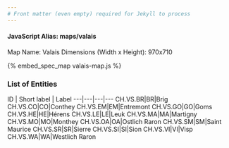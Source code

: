 ```yaml
---
# Front matter (even empty) required for Jekyll to process
---
```


#### JavaScript Alias: maps/valais

Map Name: Valais
Dimensions (Width x Height): 970x710



{% embed_spec_map valais-map.js %}

### List of Entities

ID | Short label | Label
---|---|---|---
CH.VS.BR|BR|Brig
CH.VS.CO|CO|Conthey
CH.VS.EM|EM|Entremont
CH.VS.GO|GO|Goms
CH.VS.HE|HE|Hérens
CH.VS.LE|LE|Leuk
CH.VS.MA|MA|Martigny
CH.VS.MO|MO|Monthey
CH.VS.OA|OA|Ostlich Raron
CH.VS.SM|SM|Saint Maurice
CH.VS.SR|SR|Sierre
CH.VS.SI|SI|Sion
CH.VS.VI|VI|Visp
CH.VS.WA|WA|Westlich Raron

